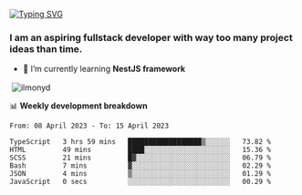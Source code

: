 [![Typing SVG](https://readme-typing-svg.herokuapp.com?color=%23e07a5f&size=40&center=false&vCenter=true&multiline=true&width=900&height=70&lines=Hi%2C+my+name+is+Oleg)](https://git.io/typing-svg)

<h3>
  I am an aspiring fullstack developer with way too many project ideas than time.</h3>

- 🌱 I’m currently learning **NestJS framework**

<p align="left">
</p>






<p>&nbsp;<img align="center" src="https://github-readme-stats.vercel.app/api?username=ilmonyd&show_icons=true&theme=calm&locale=en" alt="ilmonyd" /></p>


📊 **Weekly development breakdown**
<!--START_SECTION:waka-->

```text
From: 08 April 2023 - To: 15 April 2023

TypeScript   3 hrs 59 mins   ██████████████████▒░░░░░░   73.82 %
HTML         49 mins         ████░░░░░░░░░░░░░░░░░░░░░   15.36 %
SCSS         21 mins         █▓░░░░░░░░░░░░░░░░░░░░░░░   06.79 %
Bash         7 mins          ▓░░░░░░░░░░░░░░░░░░░░░░░░   02.29 %
JSON         4 mins          ▒░░░░░░░░░░░░░░░░░░░░░░░░   01.29 %
JavaScript   0 secs          ░░░░░░░░░░░░░░░░░░░░░░░░░   00.29 %
```

<!--END_SECTION:waka-->
